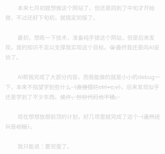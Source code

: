 <div class='content'>
        本来七月初就想做这个网站了，但还是鸽到了中旬才开始做，不过还好下旬初，就搞定初版了。<br>
        最初，想练一下技术，准备纯手搓这个网站，但是后来发现，我的知识不足以支撑我实现这个目标。😭最终我还是向AI妥协了。<br>
        AI帮我完成了大部分内容，而我能做的就是小小的debug一下，本来不指望学到些什么<a class='strikethrough'>（直接摆烂ctrl+c,v）</a>。后来发现似乎还是学到了不少东西。<a class='strikethrough'>或许，抄抄代码也不错。</a><br>
        现在想想放假前顶的计划，好几项里就完成了这个<a class='strikethrough'>（虽然还只是初版）</a>。<br>
        我只能说：要完蛋了。
</div>
<style scoped>
.content {
    color: #d0d0d0;
    line-height: 1.8;
    font-size: 1.1rem;
    margin-bottom: 3rem;
    white-space: pre-wrap;
}
.strikethrough {
    color: #d0d0d0;
    text-decoration: line-through;
}
</style>
